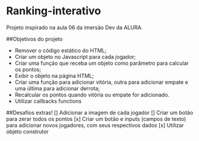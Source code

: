# Ranking-interativo
Projeto inspirado na aula 06 da imersão Dev da ALURA.


##Objetivos do projeto
* Remover o código estático do HTML;
* Criar um objeto no Javascript para cada jogador;
* Criar uma função que receba um objeto como parâmetro para calcular os pontos;
* Exibir o objeto na página HTML;
* Criar uma função para adicionar vitória, outra para adicionar empate e uma última para adicionar derrota;
* Recalcular os pontos quando vitória ou empate for adicionado.
* Utilizar callbacks functions

##Desafios extras!
[] Adicionar a imagem de cada jogador
[] Criar um botão para zerar todos os pontos
[x] Criar um botão e inputs (campos de texto) para adicionar novos jogadores, com seus respectivos dados
[x] Utilizar objeto construtor

